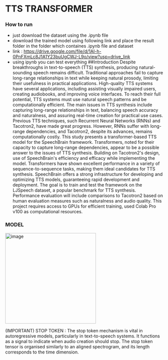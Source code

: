 # TTS TRANSFORMER


### How to run
* just download the dataset using the .ipynb file
* download the trained model using following link and place the result folder in the folder which containes .ipynb file and dataset
* link : https://drive.google.com/file/d/1AI-h-0PnFXmLc8J1A1Y23buUgCWJ-L9o/view?usp=drive_link
* using ipynb you can test everything 
##Introduction
Despite breakthroughs in text-to-speech (TTS) synthesis, producing natural-sounding speech remains difficult. Traditional approaches fail to capture long-range relationships in text while keeping natural prosody, limiting their usefulness in practical applications. High-quality TTS systems have several applications, including assisting visually impaired users, creating audiobooks, and improving voice interfaces. To reach their full potential, TTS systems must use natural speech patterns and be computationally efficient. The main issues in TTS synthesis include capturing long-range relationships in text, balancing speech accuracy and naturalness, and assuring real-time creation for practical use cases. Previous TTS techniques, such Recurrent Neural Networks (RNNs) and Tacotron2, have made great progress. However, RNNs suffer with long-range dependencies, and Tacotron2, despite its advances, remains computationally costly. This study presents a transformer-based TTS model for the SpeechBrain framework. Transformers, noted for their capacity to capture long-range dependencies, appear to be a possible answer to the issues of TTS synthesis. Building on Tacotron2's design, use of SpeechBrain's efficiency and efficacy while implementing the model. Transformers have shown excellent performance in a variety of sequence-to-sequence tasks, making them ideal candidates for TTS synthesis. SpeechBrain offers a strong infrastructure for developing and optimizing TTS models, guaranteeing rapid development and deployment. The goal is to train and test the framework on the LJSpeech dataset, a popular benchmark for TTS synthesis. Performance evaluation will include comparisons to Tacotron2 based on human evaluation measures such as naturalness and audio quality. This project requires access to GPUs for efficient training, used Colab Pro v100 as computational resources.

### MODEL

<img width="288" alt="image" src="https://github.com/PRIYANG012/TTS_Transformer/assets/45707603/81c56c7a-9981-4829-a805-7c969b11a2ae">


(IMPORTANT) STOP TOKEN : The stop token mechanism is vital in autoregressive models, particularly in text-to-speech systems. It functions as a signal to indicate when audio creation should stop. The stop token tensor is organised similarly to an aligned spectrogram, and its length corresponds to the time dimension.


